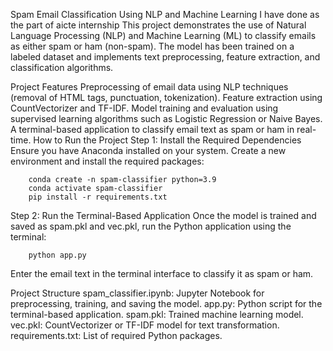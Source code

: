 Spam Email Classification Using NLP and Machine Learning 
I have done as the part of aicte internship 
This project demonstrates the use of Natural Language Processing (NLP) and Machine Learning (ML) to classify emails as either spam or ham (non-spam). The model has been trained on a labeled dataset and implements text preprocessing, feature extraction, and classification algorithms.

Project Features
Preprocessing of email data using NLP techniques (removal of HTML tags, punctuation, tokenization).
Feature extraction using CountVectorizer and TF-IDF.
Model training and evaluation using supervised learning algorithms such as Logistic Regression or Naive Bayes.
A terminal-based application to classify email text as spam or ham in real-time.
How to Run the Project
Step 1: Install the Required Dependencies
Ensure you have Anaconda installed on your system. Create a new environment and install the required packages:

        conda create -n spam-classifier python=3.9
        conda activate spam-classifier
        pip install -r requirements.txt
    
Step 2: Run the Terminal-Based Application
Once the model is trained and saved as spam.pkl and vec.pkl, run the Python application using the terminal:

        python app.py
    
Enter the email text in the terminal interface to classify it as spam or ham.

Project Structure
spam_classifier.ipynb: Jupyter Notebook for preprocessing, training, and saving the model.
app.py: Python script for the terminal-based application.
spam.pkl: Trained machine learning model.
vec.pkl: CountVectorizer or TF-IDF model for text transformation.
requirements.txt: List of required Python packages.
